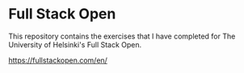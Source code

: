 # Full Stack Open

This repository contains the exercises that I have completed for The University of Helsinki's Full Stack Open.

https://fullstackopen.com/en/
